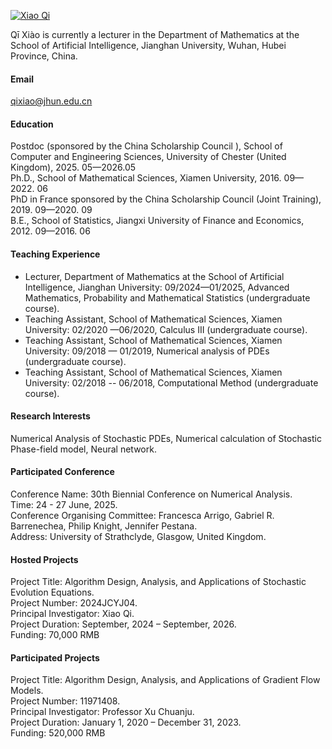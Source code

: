 
[![Xiao Qi](https://oathkeeper-qi.github.io/)](https://oathkeeper-qi.github.io/)

Qī Xiào is currently a lecturer in the Department of Mathematics at the School of Artificial Intelligence, Jianghan University, Wuhan, Hubei Province, China.

#### Email
qixiao@jhun.edu.cn

#### Education
Postdoc (sponsored by the China Scholarship Council ), School of Computer and Engineering Sciences, University of Chester (United Kingdom),  2025. 05—2026.05\
Ph.D., School of Mathematical Sciences, Xiamen University, 2016. 09—2022. 06\
PhD in France sponsored by the China Scholarship Council (Joint Training), 2019. 09—2020. 09\
B.E., School of Statistics, Jiangxi University of Finance and Economics, 2012. 09—2016. 06


#### Teaching Experience
- Lecturer, Department of Mathematics at the School of Artificial Intelligence, Jianghan University: 09/2024—01/2025, Advanced Mathematics, Probability and Mathematical Statistics (undergraduate course).
- Teaching Assistant, School of Mathematical Sciences, Xiamen University: 02/2020 —06/2020, Calculus III (undergraduate course).
- Teaching Assistant, School of Mathematical Sciences, Xiamen University: 09/2018 — 01/2019, Numerical analysis of PDEs  (undergraduate course).
- Teaching Assistant, School of Mathematical Sciences, Xiamen University: 02/2018 -- 06/2018, Computational Method (undergraduate course).


#### Research Interests
Numerical Analysis of Stochastic PDEs, Numerical calculation of Stochastic Phase-field model, Neural network.

#### Participated Conference
Conference Name: 30th Biennial Conference on Numerical Analysis.\
Time: 24 - 27 June, 2025.\
Conference Organising Committee: Francesca Arrigo, Gabriel R. Barrenechea, Philip Knight, Jennifer Pestana.\
Address: University of Strathclyde, Glasgow, United Kingdom.

#### Hosted Projects
Project Title: Algorithm Design, Analysis, and Applications of Stochastic Evolution Equations.\
Project Number: 2024JCYJ04.\
Principal Investigator: Xiao Qi.\
Project Duration: September, 2024 – September, 2026.\
Funding: 70,000 RMB

#### Participated Projects
Project Title: Algorithm Design, Analysis, and Applications of Gradient Flow Models.\
Project Number: 11971408.\
Principal Investigator: Professor Xu Chuanju.\
Project Duration: January 1, 2020 – December 31, 2023.\
Funding: 520,000 RMB